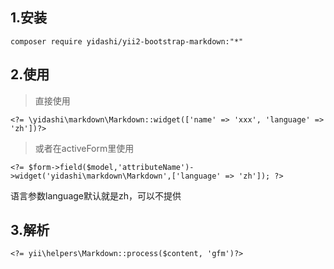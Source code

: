 ## 1.安装  
```
composer require yidashi/yii2-bootstrap-markdown:"*"
```
## 2.使用  
>直接使用
  
```
<?= \yidashi\markdown\Markdown::widget(['name' => 'xxx', 'language' => 'zh'])?>
```
>或者在activeForm里使用
  
```
<?= $form->field($model,'attributeName')->widget('yidashi\markdown\Markdown',['language' => 'zh']); ?>
```
语言参数language默认就是zh，可以不提供

## 3.解析

```
<?= yii\helpers\Markdown::process($content, 'gfm')?>
```
